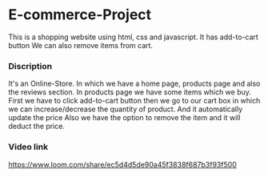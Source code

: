 # E-commerce-Project

This is a shopping website using html, css and javascript.
It has add-to-cart button
We can also remove items from cart.

### Discription
It's an Online-Store. In which we have a home page, products page and also the reviews section.
In products page we have some items which we buy.
First we have to click add-to-cart button then we go to our cart box in which we can increase/decrease the quantity of product.
And it automatically update the price
Also we have the option to remove the item and it will deduct the price.

### Video link
https://www.loom.com/share/ec5d4d5de90a45f3838f687b3f93f500
